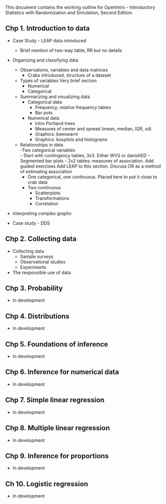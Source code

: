 This document contains the working outline for OpenIntro - Introductory Statistics with Randomization and Simulation, Second Edition.

## Chp 1. Introduction to data

- Case Study - LEAP data introduced   
	- Brief mention of two-way table, RR but no details
- Organizing and classifying data   
	- Observations, variables and data matrices    
	     - Crabs introduced, structure of a dataset
	- Types of variables  Very brief section
		- Numerical 
		- Categorical    
	- Summarizing and visualizing data    
		- Categorical data
			- Frequency, relative frequency tables    
			- Bar pots    
		- Numerical data   
			- Intro Portland trees
			- Measures of center and spread (mean, median, IQR, sd) 
			- Graphics: beeswarm
			- Graphics: boxplots and histograms
	- Relationships in data   
		-Two categorical variables    
			- Start with contingency tables, 3x3.  Either WVS or danishED
			- Segmented bar plots 
			-  2x2 tables: measures of association.  Add guided exercises
				Add LEAP to this section.  Discuss OR as a method of estimating association    
		- One categorical, one continuous.  Placed here to put it close to crab data    
		- Two continuous    
			- Scatterplots    
			- Transformations
			- Correlation

- Interpreting complex graphs

- Case study - DDS

## Chp 2.  Collecting data

- Collecting data
	- Sample surveys
	- Observational studies
	- Experiments
- The responsible use of data

## Chp 3. Probability

- In development

## Chp 4. Distributions

- In development

## Chp 5. Foundations of inference

- In development

## Chp 6. Inference for numerical data

- In development

## Chp 7. Simple linear regression

- In development

## Chp 8. Multiple linear regression

- In development

## Chp 9. Inference for proportions

- In development

## Ch 10.  Logistic regression

- In development


